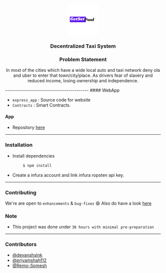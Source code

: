 <p align="center">
  <a href="" rel="noopener">
 <img width=100px src="./express_app/public/assests/Pool.png" alt="Ridex-logo"></a>
</p>

<h3 align="center">Decentralized Taxi System</h3>

<div align="center">
  <h3> Problem Statement</h3>
  <p>In most of the cities which have a wide local auto and taxi network deny ola and uber to enter that town/city/place. As drivers fear of slavery and reduced income, losing ownership and independence.</p>
</div>
------------------------------------------
#### WebApp

- `express_app` : Source code for website
- `Contracts` : Smart Contracts.

#### App

- Repository [here](https://github.com/priyamshah112/RideX/tree/app)

------------------------------------------
### Installation

* Install dependencies
```sh
        $ npm install 
```

* Create a infura account and link infura ropsten api key.


------------------------------------------
### Contributing

 We're are open to `enhancements` & `bug-fixes` :smile: Also do have a look [here](./CONTRIBUTING.md)

### Note

- This project was done under `36 hours with minimal pre-preparation`

------------------------------------------
### Contributors

- [@devanshslnk](https://github.com/devanshslnk)
- [@priyamshah112](https://github.com/priyamshah112)
- [@Remo-Somesh](https://github.com/Remo-Somesh)

